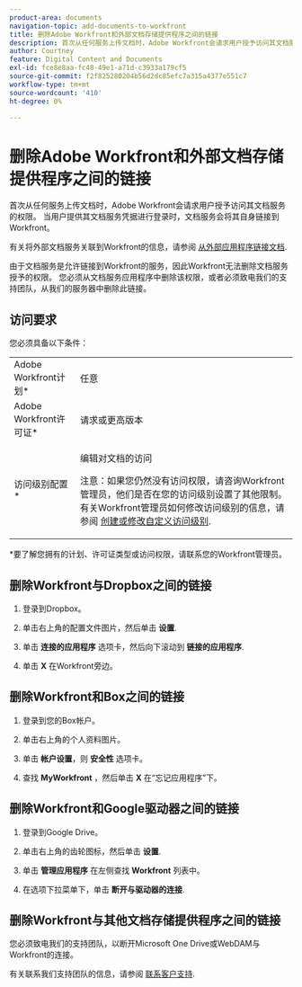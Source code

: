 ```yaml
---
product-area: documents
navigation-topic: add-documents-to-workfront
title: 删除Adobe Workfront和外部文档存储提供程序之间的链接
description: 首次从任何服务上传文档时，Adobe Workfront会请求用户授予访问其文档服务的权限。 当用户提供其文档服务凭据进行登录时，文档服务会将其自身链接到Workfront。
author: Courtney
feature: Digital Content and Documents
exl-id: fce8e8aa-fc48-49e1-a71d-c3933a179cf5
source-git-commit: f2f825280204b56d2dc85efc7a315a4377e551c7
workflow-type: tm+mt
source-wordcount: '410'
ht-degree: 0%

---
```


# 删除Adobe Workfront和外部文档存储提供程序之间的链接

首次从任何服务上传文档时，Adobe Workfront会请求用户授予访问其文档服务的权限。 当用户提供其文档服务凭据进行登录时，文档服务会将其自身链接到Workfront。

有关将外部文档服务关联到Workfront的信息，请参阅 [从外部应用程序链接文档](../../documents/adding-documents-to-workfront/link-documents-from-external-apps.md).

由于文档服务是允许链接到Workfront的服务，因此Workfront无法删除文档服务授予的权限。 您必须从文档服务应用程序中删除该权限，或者必须致电我们的支持团队，从我们的服务器中删除此链接。

## 访问要求

您必须具备以下条件：

<table style="table-layout:auto"> 
 <col> 
 <col> 
 <tbody> 
  <tr> 
   <td role="rowheader">Adobe Workfront计划*</td> 
   <td> <p> 任意</p> </td> 
  </tr> 
  <tr> 
   <td role="rowheader">Adobe Workfront许可证*</td> 
   <td> <p>请求或更高版本</p> </td> 
  </tr> 
  <tr> 
   <td role="rowheader">访问级别配置*</td> 
   <td> <p>编辑对文档的访问</p> <p>注意：如果您仍然没有访问权限，请咨询Workfront管理员，他们是否在您的访问级别设置了其他限制。 有关Workfront管理员如何修改访问级别的信息，请参阅 <a href="../../administration-and-setup/add-users/configure-and-grant-access/create-modify-access-levels.md" class="MCXref xref">创建或修改自定义访问级别</a>.</p> </td> 
  </tr> 
 </tbody> 
</table>

&#42;要了解您拥有的计划、许可证类型或访问权限，请联系您的Workfront管理员。

## 删除Workfront与Dropbox之间的链接

1. 登录到Dropbox。
1. 单击右上角的配置文件图片，然后单击 **设置**.
1. 单击 **连接的应用程序** 选项卡，然后向下滚动到 **链接的应用程序**.

1. 单击 **X** 在Workfront旁边。

## 删除Workfront和Box之间的链接

1. 登录到您的Box帐户。
1. 单击右上角的个人资料图片。
1. 单击 **帐户设置**，则 **安全性** 选项卡。

1. 查找 **MyWorkfront** ，然后单击 **X** 在“忘记应用程序”下。

## 删除Workfront和Google驱动器之间的链接

1. 登录到Google Drive。
1. 单击右上角的齿轮图标，然后单击 **设置**.
1. 单击 **管理应用程序** 在左侧查找 **Workfront** 列表中。

1. 在选项下拉菜单下，单击 **断开与驱动器的连接**.

## 删除Workfront与其他文档存储提供程序之间的链接

您必须致电我们的支持团队，以断开Microsoft One Drive或WebDAM与Workfront的连接。

有关联系我们支持团队的信息，请参阅 [联系客户支持](../../workfront-basics/tips-tricks-and-troubleshooting/contact-customer-support.md).
